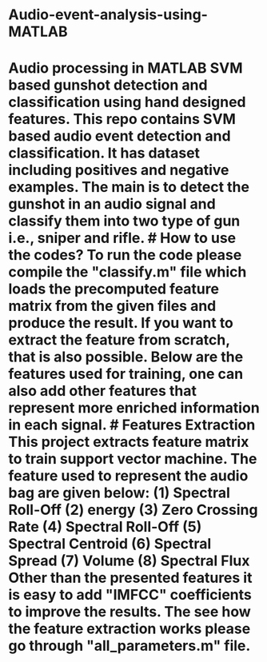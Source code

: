 # Audio-event-analysis-using-MATLAB
# Audio processing in MATLAB SVM based gunshot detection and classification using hand designed features.    This repo contains SVM based audio event detection and classification. It has dataset including positives and negative examples. The main is to detect the gunshot in an audio  signal and classify them into two type of gun i.e., sniper and rifle.   # How to use the codes? To run the code please compile the **"classify.m"** file which loads the precomputed feature matrix from the given files and produce the result. If you want to extract the feature from scratch, that is also possible. Below are the features used for training, one can also add other features that represent more enriched information in each signal.   # Features Extraction  This project extracts feature matrix to train support vector machine. The feature used to represent the audio bag are given below: (1) **Spectral Roll-Off**  (2) **energy**  (3) **Zero Crossing Rate**  (4) **Spectral Roll-Off**  (5) **Spectral Centroid**  (6) **Spectral Spread**  (7) **Volume**  (8) **Spectral Flux**   Other than the presented features it is easy to add **"IMFCC"** coefficients to improve the results.  The see how the feature extraction works please go through **"all_parameters.m"** file.
